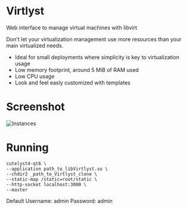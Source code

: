 # Virtlyst
Web interface to manage virtual machines with libvirt

Don't let your virtualization management use more resources than your main virtualized needs.

 * Ideal for small deployments where simplicity is key to virtualization usage
 * Low memory footprint, around 5 MiB of RAM used
 * Low CPU usage
 * Look and feel easly customized with templates
 
# Screenshot

![Instances](https://dantti.files.wordpress.com/2018/05/instances.png)

# Running

    cutelyst4-qt6 \
    --application path_to_libVirtlyst.so \
    --chdir2 _path_to_Virtlyst_clone \
    --static-map /static=root/static \
    --http-socket localhost:3000 \
    --master

Default Username: admin
Password: admin
